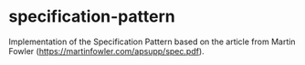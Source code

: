 # specification-pattern
Implementation of the Specification Pattern based on the article from Martin Fowler (https://martinfowler.com/apsupp/spec.pdf).
